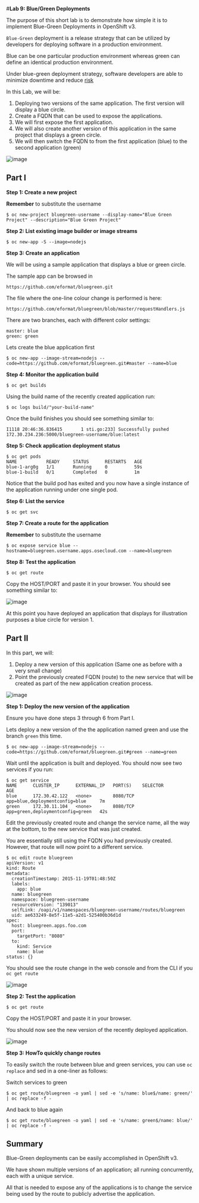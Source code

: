#**Lab 9: Blue/Green Deployments**

The purpose of this short lab is to demonstrate how simple it is to implement Blue-Green Deployments in OpenShift v3.

`Blue-Green` deployment is a release strategy that can be utilized by developers for deploying software in a production environment.

Blue can be one particular production environment whereas green can define an identical production environment.

Under blue-green deployment strategy, software developers are able to minimize downtime and reduce [risk](https://en.wikipedia.org/wiki/User:Nuqing/Blue-green_deployment)

In this Lab, we will be:

1. Deploying two versions of the same application. The first version will display a blue circle.
2. Create a FQDN that can be used to expose the applications.
3. We will first expose the first application.
4. We will also create another version of this application in the same project that displays a green circle.
5. We will then switch the FQDN to from the first application (blue) to the second application (green)

![image](images/blue_green_deployment.png)

## Part I

**Step 1: Create a new project**

**Remember** to substitute the username

    $ oc new-project bluegreen-username --display-name="Blue Green Project" --description="Blue Green Project"

**Step 2: List existing image builder or image streams**

    $ oc new-app -S --image=nodejs

**Step 3: Create an application**

We will be using a sample application that displays a blue or green circle.

The sample app can be browsed in

    https://github.com/eformat/bluegreen.git

The file where the one-line colour change is performed is here:

    https://github.com/eformat/bluegreen/blob/master/requestHandlers.js

There are two branches, each with different color settings:

    master: blue
    green: green

Lets create the blue application first

    $ oc new-app --image-stream=nodejs --code=https://github.com/eformat/bluegreen.git#master --name=blue


**Step 4: Monitor the application build**

    $ oc get builds

Using the build name of the recently created application run:

    $ oc logs build/"your-build-name"

Once the build finishes you should see something similar to:

    I1118 20:46:36.836415       1 sti.go:233] Successfully pushed 172.30.234.236:5000/bluegreen-username/blue:latest


**Step 5: Check application deployment status**

    $ oc get pods
    NAME           READY     STATUS      RESTARTS   AGE
    blue-1-arg0g   1/1       Running     0          59s
    blue-1-build   0/1       Completed   0          1m


Notice that the build pod has exited and you now have a single instance of the application running under one single pod.


**Step 6: List the service**

    $ oc get svc


**Step 7: Create a route for the application**

**Remember** to substitute the username

    $ oc expose service blue --hostname=bluegreen.username.apps.osecloud.com --name=bluegreen

**Step 8: Test the application**

    $ oc get route

Copy the HOST/PORT and paste it in your browser. You should see something similar to:

![image](images/blue_deployment.png)

At this point you have deployed an application that displays for illustration purposes a blue circle for version 1.


## Part II

In this part, we will:

1. Deploy a new version of this application (Same one as before with a very small change)
2. Point the previously created FQDN (route) to the new service that will be created as part of the new application creation process.

![image](images/blue_green_active_green.png)

**Step 1: Deploy the new version of the application**

Ensure you have done steps 3 through 6 from Part I.

Lets deploy a new version of the the application named green and use the branch `green` this time.

    $ oc new-app --image-stream=nodejs --code=https://github.com/eformat/bluegreen.git#green --name=green

Wait until the application is built and deployed. You should now see two services if you run:

    $ oc get service
    NAME      CLUSTER_IP      EXTERNAL_IP   PORT(S)    SELECTOR                           AGE
    blue      172.30.42.122   <none>        8080/TCP   app=blue,deploymentconfig=blue     7m
    green     172.30.11.104   <none>        8080/TCP   app=green,deploymentconfig=green   42s

Edit the previously created route and change the service name, all the way at the bottom, to the new service that was just created.

You are essentially still using the FQDN you had previously created. However, that route will now point to a different service.

    $ oc edit route bluegreen
    apiVersion: v1
    kind: Route
    metadata:
      creationTimestamp: 2015-11-19T01:48:50Z
      labels:
        app: blue
      name: bluegreen
      namespace: bluegreen-username
      resourceVersion: "139013"
      selfLink: /oapi/v1/namespaces/bluegreen-username/routes/bluegreen
      uid: ae633249-8e5f-11e5-a2d1-525400b36d1d
    spec:
      host: bluegreen.apps.foo.com
      port:
        targetPort: "8080"
      to:
        kind: Service
        name: blue
    status: {}

You should see the route change in the web console and from the CLI if you `oc get route`

![image](images/blue_green_route.png)


**Step 2: Test the application**

    $ oc get route

Copy the HOST/PORT and paste it in your browser.

You should now see the new version of the recently deployed application.

![image](images/green_route.png)


**Step 3: HowTo quickly change routes**

To easily switch the route between blue and green services, you can use `oc replace` and sed in a one-liner as follows:

Switch services to green

    $ oc get route/bluegreen -o yaml | sed -e 's/name: blue$/name: green/' | oc replace -f -

And back to blue again

    $ oc get route/bluegreen -o yaml | sed -e 's/name: green$/name: blue/' | oc replace -f -


## Summary

Blue-Green deployments can be easily accomplished in OpenShift v3.

We have shown multiple versions of an application; all running concurrently, each with a unique service.

All that is needed to expose any of the applications is to change the service being used by the route to publicly advertise the application.